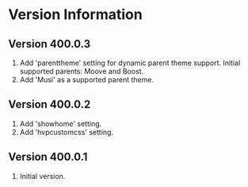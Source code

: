Version Information
===================

Version 400.0.3
---------------
1. Add 'parenttheme' setting for dynamic parent theme support.  Initial supported parents: Moove and Boost.
2. Add 'Musi' as a supported parent theme.

Version 400.0.2
---------------
1. Add 'showhome' setting.
2. Add 'hvpcustomcss' setting.

Version 400.0.1
---------------
1. Initial version.
